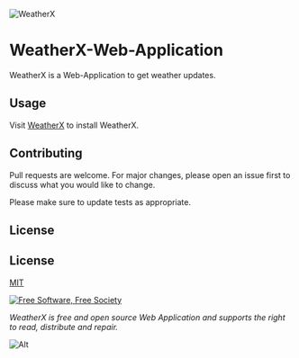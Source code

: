 ![WeatherX](https://coolhdwall.com/storage/202103/anime-boy-alone-night-scenery-4k-wallpaper-3840x2160.jpg)



# WeatherX-Web-Application

WeatherX is a Web-Application to get weather updates.

## Usage

Visit [WeatherX](https://xanmoy.github.io/WeatherX-Web-Application/) to install WeatherX.

## Contributing

Pull requests are welcome. For major changes, please open an issue first
to discuss what you would like to change.

Please make sure to update tests as appropriate.

## License
## License

[MIT](https://choosealicense.com/licenses/mit/)

<a href="http://u.fsf.org/16e"><img src="https://static.fsf.org/nosvn/images/badges/fsfs_icons_red-bg.png" alt="Free Software, Free Society"></a>   

*WeatherX is free and open source Web Application and supports the right to read, distribute and repair.*


![Alt](https://repobeats.axiom.co/api/embed/d2897eb81239aab92e1394b6d833b19c8dbac24c.svg "Repobeats analytics image")
 
